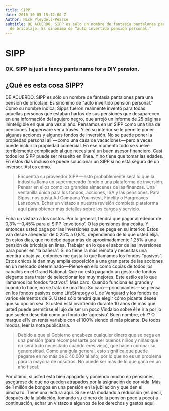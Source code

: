 ```yaml
---
title: SIPP
date: 2016-10-05 15:12:00 Z
Author: Nick Pleydell-Pearce
subtitle: DE ACUERDO. SIPP es sólo un nombre de fantasía pantalones para una pensión
  de bricolaje. Es sinónimo de “auto invertido pensión personal.”
---
```


# SIPP
### OK. SIPP is just a fancy pants name for a DIY pension.

## ¿Qué es esta cosa SIPP?

DE ACUERDO. SIPP es sólo un nombre de fantasía pantalones para una pensión de bricolaje. Es sinónimo de “auto invertido pensión personal.” Como su nombre indica, Sipps fueron realmente inventó para todas aquellas personas que estaban hartos de sus pensiones que desaparecen en una información del agujero negro, que arrojó un informe de 25 páginas ininteligible en que una vez al año.
Pensamos en un SIPP como una tina de pensiones Tupperware ver a través. Y en su interior se le permite poner algunas acciones y algunos fondos de inversión. No se puede poner la propiedad personal allí — como una casa de vacaciones — pero a veces puede incluir la propiedad comercial. En ese momento todo se vuelve terriblemente complicado al que necesitará un buen asesor financiero.
Casi todos los SIPP puede ser resuelto en línea. Y no tiene que tomar las edades. En estos días incluso se puede solucionar un SIPP si no está seguro de un inversor. Así es cómo.


> Encuentra su proveedor SIPP — esto probablemente será lo que la industria llama un supermercado fondo o una plataforma de inversión. Pensar en ellos como los grandes almacenes de las finanzas. Una ventanilla única para los fondos, acciones, ISA y las pensiones. Para Sipps, nos gusta AJ Campana Youinvest, Fidelity o Hargreaves Lansdown. Echar un vistazo a nuestra revisión completa plataforma aquí para obtener más detalles sobre los cargos y servicio.

Echa un vistazo a los costos. Por lo general, tendrá que pagar alrededor de 0,3% — 0,45% para el SIPP ‘envoltorio’. O las pensiones tina cosita. Y entonces usted paga por las inversiones que se pega en su interior. Estos van desde alrededor de 0,25% a 0,8%, dependiendo de lo que usted elija. En estos días, que no debe pagar más de aproximadamente 1,25% a una pensión de bricolaje en línea.
Trabajar en lo que el sabor de las inversiones para poner en “la bañera”. Si no tiene la más remota y necesitas una mentira-abajo ya, entonces me gusta lo que llamamos los fondos “pasivos”. Estos chicos le dan muy amplia exposición a una gran parte de las acciones en un mercado determinado — Piense en ello como copias de todos los caballos en el Grand National. Que no está pagando un gestor de fondos elegante para tratar de seleccionar los muy mejores. Este estilo es lo que llamamos los fondos “activos”. Más caro. Cuando funciona es grande y cuando lo hace, no se trata de una flop.So caro — principiantes — se piensa en los fondos pasivos como LifeStrategy o L de Vanguard y los fondos de varios elementos de G. Usted sólo tendrá que elegir cómo picante desea que su opción sea. Si usted está invirtiendo durante 10 años de más que usted puede permitirse el lujo de ser un poco Vindaloo sobre él e ir a por lo que suelen describir como un fondo de ‘agresivo’. Buen nombre, eh !? O marque el% en renta variable con el 100% siendo el más picante. De todos modos, leer la nota publicitaria.

> Debido a que el Gobierno encabeza cualquier dinero que se pega en una pensión (para recompensarte por ser buenos niños y niñas que no será todo necesitado cuando eres viejo), que hacen coronar su generosidad. Como una guía general, esto significa que puede pegarse en no más de £ 40.000 al año, por lo que no es un problema para la mayoría de nosotros. No puede ser más de lo que gana en un año fiscal.

Por último, si usted está bien apagado y poniendo mucho en pensiones, asegúrese de que no queden atrapados por la asignación de por vida. Más de 1 millón de bongos en una pensión en la jubilación y que den el pinchazo. Tiene una lectura aquí.
Si se está mudando a reducción (es decir, después de la jubilación, tomando su dinero de la pensión poco a poco) a continuación, echar un vistazo a algunos de los derechos y gastos aquí.